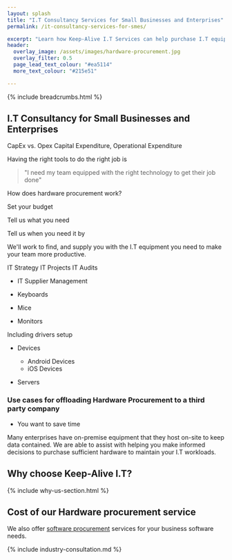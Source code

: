 ```yaml
---
layout: splash
title: "I.T Consultancy Services for Small Businesses and Enterprises"
permalink: /it-consultancy-services-for-smes/

excerpt: "Learn how Keep-Alive I.T Services can help purchase I.T equipment that's appropriate for your business with our I.T hardware procurement service."
header:
  overlay_image: /assets/images/hardware-procurement.jpg
  overlay_filter: 0.5 
  page_lead_text_colour: "#ea5114"
  more_text_colour: "#215e51"

---
```


{% include breadcrumbs.html %}

## <i class="fas fa-microchip page-title-icon" aria-hidden="true"></i> I.T Consultancy for Small Businesses and Enterprises

CapEx vs. Opex
Capital Expenditure, Operational Expenditure

Having the right tools to do the right job is 

> "I need my team equipped with the right technology to get their job done"

How does hardware procurement work?

Set your budget

Tell us what you need

Tell us when you need it by

We'll work to find, and supply you with the I.T equipment you need to make your team more productive.

IT Strategy
IT Projects
IT Audits

- IT Supplier Management


- Keyboards
- Mice
- Monitors

Including drivers setup

- Devices
    - Android Devices
    - iOS Devices

- Servers


### Use cases for offloading Hardware Procurement to a third party company
- You want to save time 


Many enterprises have on-premise equipment that they host on-site to keep data contained. We are able to assist with helping you make informed decisions to purchase sufficient hardware to maintain your I.T workloads.

## Why choose Keep-Alive I.T?
{% include why-us-section.html %}


## Cost of our Hardware procurement service


We also offer <a href="/">software procurement</a> services for your business software needs.

{% include industry-consultation.md %}
